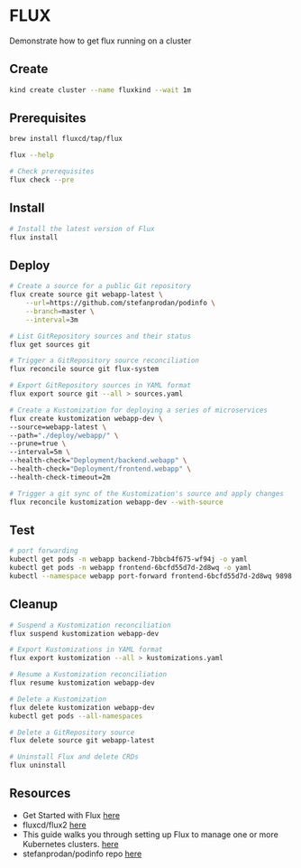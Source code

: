 # FLUX

Demonstrate how to get flux running on a cluster  

## Create

```sh
kind create cluster --name fluxkind --wait 1m  
```

## Prerequisites

```sh
brew install fluxcd/tap/flux

flux --help

# Check prerequisites
flux check --pre
```

## Install

```sh
# Install the latest version of Flux
flux install
```

## Deploy

```sh
# Create a source for a public Git repository
flux create source git webapp-latest \
    --url=https://github.com/stefanprodan/podinfo \
    --branch=master \
    --interval=3m

# List GitRepository sources and their status
flux get sources git

# Trigger a GitRepository source reconciliation
flux reconcile source git flux-system

# Export GitRepository sources in YAML format
flux export source git --all > sources.yaml

# Create a Kustomization for deploying a series of microservices
flux create kustomization webapp-dev \
--source=webapp-latest \
--path="./deploy/webapp/" \
--prune=true \
--interval=5m \
--health-check="Deployment/backend.webapp" \
--health-check="Deployment/frontend.webapp" \
--health-check-timeout=2m

# Trigger a git sync of the Kustomization's source and apply changes
flux reconcile kustomization webapp-dev --with-source
```

## Test

```sh
# port forwarding
kubectl get pods -n webapp backend-7bbcb4f675-wf94j -o yaml  
kubectl get pods -n webapp frontend-6bcfd55d7d-2d8wq -o yaml  
kubectl --namespace webapp port-forward frontend-6bcfd55d7d-2d8wq 9898
```

## Cleanup

```sh
# Suspend a Kustomization reconciliation
flux suspend kustomization webapp-dev

# Export Kustomizations in YAML format
flux export kustomization --all > kustomizations.yaml

# Resume a Kustomization reconciliation
flux resume kustomization webapp-dev

# Delete a Kustomization
flux delete kustomization webapp-dev
kubectl get pods --all-namespaces

# Delete a GitRepository source
flux delete source git webapp-latest

# Uninstall Flux and delete CRDs
flux uninstall
```

## Resources

* Get Started with Flux [here](https://fluxcd.io/flux/get-started/)
* fluxcd/flux2 [here](https://github.com/fluxcd/flux2)
* This guide walks you through setting up Flux to manage one or more Kubernetes clusters. [here](https://fluxcd.io/flux/installation/)  
* stefanprodan/podinfo repo [here](https://github.com/stefanprodan/podinfo)  
